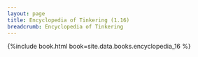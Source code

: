 ```yaml
---
layout: page
title: Encyclopedia of Tinkering (1.16)
breadcrumb: Encyclopedia of Tinkering
---
```


{%include book.html book=site.data.books.encyclopedia_16 %}